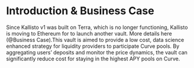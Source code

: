 # Introduction & Business Case

Since Kallisto v1 was built on Terra, which is no longer functioning, Kallisto is moving to Ethereum for to launch another vault. More details here (@Business Case).This vault is aimed to provide a low cost, data science enhanced strategy for liquidity providers to participate Curve pools. By aggregating users’ deposits and monitor the price dynamics, the vault can significantly reduce cost for staying in the highest APY pools on Curve.